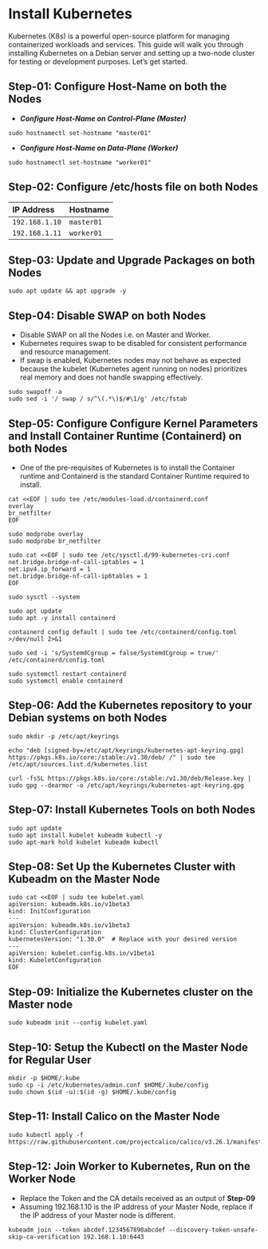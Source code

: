 # Install Kubernetes
Kubernetes (K8s) is a powerful open-source platform for managing containerized workloads and services. This guide will walk you through installing Kubernetes on a Debian server and setting up a two-node cluster for testing or development purposes. Let’s get started.

## Step-01: Configure Host-Name on both the Nodes
- ***Configure Host-Name on Control-Plane (Master)***
```
sudo hostnamectl set-hostname "master01"
```

- ***Configure Host-Name on Data-Plane (Worker)***
```
sudo hostnamectl set-hostname "worker01"
```

## Step-02: Configure /etc/hosts file on both Nodes
| IP Address | Hostname|
| :-------- | :------- |
| `192.168.1.10` | `master01` |
| `192.168.1.11` | `worker01` |

## Step-03: Update and Upgrade Packages on both Nodes

```
sudo apt update && apt upgrade -y
```

## Step-04: Disable SWAP on both Nodes
- Disable SWAP on all the Nodes i.e. on Master and Worker.
- Kubernetes requires swap to be disabled for consistent performance and resource management.
- If swap is enabled, Kubernetes nodes may not behave as expected because the kubelet (Kubernetes agent running on nodes) prioritizes real memory and does not handle swapping effectively.
```
sudo swapoff -a
sudo sed -i '/ swap / s/^\(.*\)$/#\1/g' /etc/fstab
```


## Step-05: Configure Configure Kernel Parameters and Install Container Runtime (Containerd) on both Nodes
- One of the pre-requisites of Kubernetes is to install the Container runtime and Containerd is the standard Container Runtime required to install.
```
cat <<EOF | sudo tee /etc/modules-load.d/containerd.conf 
overlay 
br_netfilter
EOF
```
```
sudo modprobe overlay 
sudo modprobe br_netfilter
```
```
sudo cat <<EOF | sudo tee /etc/sysctl.d/99-kubernetes-cri.conf
net.bridge.bridge-nf-call-iptables = 1
net.ipv4.ip_forward = 1 
net.bridge.bridge-nf-call-ip6tables = 1 
EOF
```
```
sudo sysctl --system
```
```
sudo apt update
sudo apt -y install containerd
```
```
containerd config default | sudo tee /etc/containerd/config.toml >/dev/null 2>&1
```
```
sudo sed -i 's/SystemdCgroup = false/SystemdCgroup = true/' /etc/containerd/config.toml
```
```
sudo systemctl restart containerd
sudo systemctl enable containerd
```

## Step-06: Add the Kubernetes repository to your Debian systems on both Nodes
```
sudo mkdir -p /etc/apt/keyrings

echo "deb [signed-by=/etc/apt/keyrings/kubernetes-apt-keyring.gpg] https://pkgs.k8s.io/core:/stable:/v1.30/deb/ /" | sudo tee /etc/apt/sources.list.d/kubernetes.list

curl -fsSL https://pkgs.k8s.io/core:/stable:/v1.30/deb/Release.key | sudo gpg --dearmor -o /etc/apt/keyrings/kubernetes-apt-keyring.gpg
```

## Step-07:  Install Kubernetes Tools on both Nodes
```
sudo apt update
sudo apt install kubelet kubeadm kubectl -y
sudo apt-mark hold kubelet kubeadm kubectl
```

## Step-08: Set Up the Kubernetes Cluster with Kubeadm on the **Master Node**
```
sudo cat <<EOF | sudo tee kubelet.yaml
apiVersion: kubeadm.k8s.io/v1beta3
kind: InitConfiguration
---
apiVersion: kubeadm.k8s.io/v1beta3
kind: ClusterConfiguration
kubernetesVersion: "1.30.0"  # Replace with your desired version
---
apiVersion: kubelet.config.k8s.io/v1beta1
kind: KubeletConfiguration
EOF
```


## Step-09: Initialize the Kubernetes cluster on the **Master node**
```
sudo kubeadm init --config kubelet.yaml
```


## Step-10:  Setup the Kubectl on the Master Node for Regular User
```
mkdir -p $HOME/.kube
sudo cp -i /etc/kubernetes/admin.conf $HOME/.kube/config
sudo chown $(id -u):$(id -g) $HOME/.kube/config
```

## Step-11:  Install Calico on the Master Node
```
sudo kubectl apply -f https://raw.githubusercontent.com/projectcalico/calico/v3.26.1/manifests/calico.yaml
```

## Step-12:  Join Worker to Kubernetes, Run on the Worker Node
- Replace the Token and the CA details received as an output of **Step-09**
- Assuming 192.168.1.10 is the IP address of your Master Node, replace if the IP address of your Master node is different.
  
```
kubeadm join --token abcdef.1234567890abcdef --discovery-token-unsafe-skip-ca-verification 192.168.1.10:6443
```




